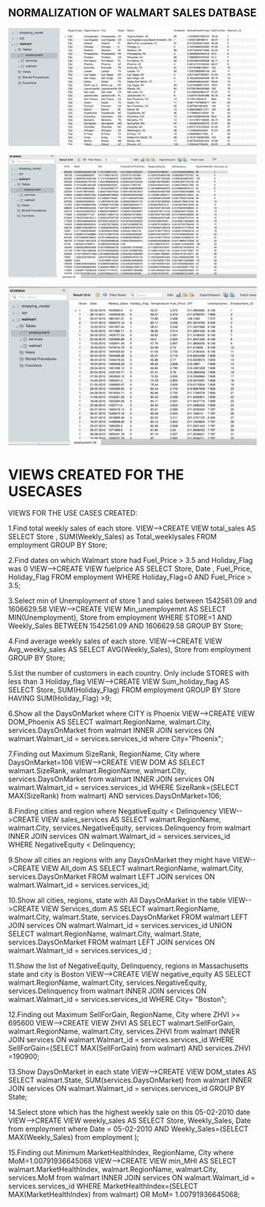 ## NORMALIZATION OF WALMART SALES DATBASE


![](./walmart.jpeg)


![](./services.jpeg)



![](./employment.jpeg)


# VIEWS CREATED FOR THE USECASES

VIEWS FOR THE USE CASES CREATED:

1.Find total weekly sales of each store.
VIEW-->CREATE VIEW  total_sales AS SELECT Store , SUM(Weekly_Sales) as Total_weeklysales FROM employment GROUP BY Store;

2.Find dates on which Walmart store had Fuel_Price > 3.5 and Holiday_Flag was 0
VIEW-->CREATE VIEW fuelprice AS  SELECT Store, Date , Fuel_Price, Holiday_Flag FROM employment WHERE Holiday_Flag=0 AND Fuel_Price > 3.5;

3.Select min of Unemployment of store 1 and sales between 1542561.09 and 1606629.58 
VIEW-->CREATE VIEW Min_unemployemnt AS SELECT MIN(Unemployment), Store from employment WHERE STORE=1 AND Weekly_Sales BETWEEN 1542561.09 AND 1606629.58 GROUP BY Store;

4.Find average weekly sales of each store.
VIEW-->CREATE VIEW Avg_weekly_sales AS SELECT AVG(Weekly_Sales), Store from employment GROUP BY Store;

5.list the number of customers in each country. Only include STORES with less than 3 Holiday_flag
VIEW-->CREATE VIEW Sum_holiday_flag AS SELECT Store, SUM(Holiday_Flag) FROM employment GROUP BY Store HAVING SUM(Holiday_Flag) >9;

6.Show all the DaysOnMarket where CITY is Phoenix
VIEW-->CREATE VIEW DOM_Phoenix AS SELECT walmart.RegionName, walmart.City, services.DaysOnMarket  from  walmart INNER JOIN services ON walmart.Walmart_id = services.services_id  where City="Phoenix";

7.Finding out Maximum SizeRank, RegionName, City where DaysOnMarket=106
VIEW-->CREATE VIEW DOM AS SELECT walmart.SizeRank, walmart.RegionName, walmart.City, services.DaysOnMarket from walmart INNER JOIN services ON walmart.Walmart_id = services.services_id  WHERE SizeRank=(SELECT MAX(SizeRank) from walmart) AND  services.DaysOnMarket=106;

8.Finding cities and region where  NegativeEquity < Delinquency
VIEW-->CREATE VIEW sales_services AS SELECT walmart.RegionName, walmart.City, services.NegativeEquity, services.Delinquency from walmart INNER JOIN services ON walmart.Walmart_id = services.services_id WHERE  NegativeEquity < Delinquency;

9.Show all cities an regions with any DaysOnMarket they might have
VIEW-->CREATE VIEW All_dom AS SELECT walmart.RegionName, walmart.City,  services.DaysOnMarket FROM walmart LEFT JOIN services ON walmart.Walmart_id = services.services_id;

10.Show all cities, regions, state with All DaysOnMarket in the table
VIEW-->CREATE VIEW Services_dom AS SELECT walmart.RegionName, walmart.City, walmart.State, services.DaysOnMarket FROM walmart LEFT JOIN services ON walmart.Walmart_id = services.services_id UNION SELECT walmart.RegionName, walmart.City, walmart.State, services.DaysOnMarket FROM walmart LEFT JOIN services ON walmart.Walmart_id = services.services_id ;

11.Show the list of NegativeEquity, Delinquency, regions in Massachusetts state and city is Boston 
VIEW-->CREATE VIEW negative_equity AS SELECT walmart.RegionName, walmart.City, services.NegativeEquity, services.Delinquency  from  walmart INNER JOIN services ON walmart.Walmart_id = services.services_id WHERE City= "Boston";

12.Finding out Maximum SellForGain, RegionName, City where ZHVI >= 695600
VIEW-->CREATE VIEW ZHVI AS  SELECT walmart.SellForGain, walmart.RegionName, walmart.City, services.ZHVI from walmart INNER JOIN services ON walmart.Walmart_id = services.services_id WHERE SellForGain=(SELECT MAX(SellForGain) from walmart) AND services.ZHVI =190900;

13.Show DaysOnMarket in each state
VIEW-->CREATE VIEW DOM_states AS SELECT walmart.State, SUM(services.DaysOnMarket) from walmart INNER JOIN services ON walmart.Walmart_id = services.services_id GROUP BY State;

14.Select store which has the highest weekly sale on this 05-02-2010 date
VIEW-->CREATE VIEW weekly_sales AS SELECT Store, Weekly_Sales, Date from employment where Date = 05-02-2010  AND Weekly_Sales=(SELECT MAX(Weekly_Sales) from employment );

15.Finding out Minimum MarketHealthIndex, RegionName, City where MoM=1.00791936645068
VIEW-->CREATE VIEW min_MHI AS SELECT walmart.MarketHealthIndex, walmart.RegionName, walmart.City, services.MoM from walmart INNER JOIN services ON walmart.Walmart_id = services.services_id WHERE MarketHealthIndex=(SELECT MAX(MarketHealthIndex) from walmart) OR MoM= 1.00791936645068;
